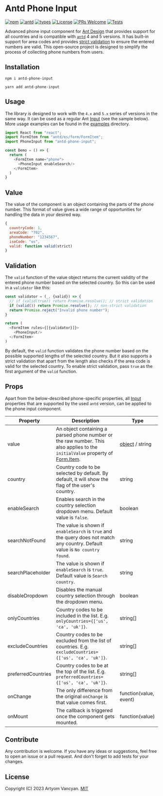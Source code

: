 # Antd Phone Input

[![npm](https://img.shields.io/npm/v/antd-phone-input)](https://www.npmjs.com/package/antd-phone-input)
[![antd](https://img.shields.io/badge/antd-4.x%20%7C%205.x-blue)](https://github.com/ant-design/ant-design)
[![types](https://img.shields.io/npm/types/antd-phone-input)](https://www.npmjs.com/package/antd-phone-input)
[![License](https://img.shields.io/npm/l/antd-phone-input)](https://github.com/typesnippet/antd-phone-input/blob/master/LICENSE)
[![PRs Welcome](https://img.shields.io/badge/PRs-welcome-brightgreen.svg)](https://makeapullrequest.com)
[![Tests](https://github.com/typesnippet/antd-phone-input/actions/workflows/tests.yml/badge.svg)](https://github.com/typesnippet/antd-phone-input/actions/workflows/tests.yml)

Advanced phone input component for [Ant Design](https://github.com/ant-design/ant-design) that provides support for all
countries and is compatible with [`antd`](https://github.com/ant-design/ant-design) 4 and 5 versions. It has built-in
support for area codes and provides [strict validation](#validation) to ensure the entered numbers are valid. This
open-source project is designed to simplify the process of collecting phone numbers from users.

## Installation

```shell
npm i antd-phone-input
```

```shell
yarn add antd-phone-input
```

## Usage

The library is designed to work with the `4.x` and `5.x` series of versions in the same way. It can be used as a regular
Ant [Input](https://ant.design/components/input) (see the sample below). More usage examples can be found in
the [examples](examples) directory.

```javascript
import React from "react";
import FormItem from "antd/es/form/FormItem";
import PhoneInput from "antd-phone-input";

const Demo = () => {
  return (
    <FormItem name="phone">
      <PhoneInput enableSearch/>
    </FormItem>
  )
}
```

## Value

The value of the component is an object containing the parts of the phone number. This format of value gives a wide
range of opportunities for handling the data in your desired way.

```javascript
{
  countryCode: 1,
  areaCode: "702",
  phoneNumber: "1234567",
  isoCode: "us",
  valid: function valid(strict)
}
```

## Validation

The `valid` function of the value object returns the current validity of the entered phone number based on the selected
country. So this can be used in a `validator` like this:

```javascript
const validator = (_, {valid}) => {
  // if (valid(true)) return Promise.resolve(); // strict validation
  if (valid()) return Promise.resolve(); // non-strict validation
  return Promise.reject("Invalid phone number");
}

return (
  <FormItem rules={[{validator}]}>
    <PhoneInput/>
  </FormItem>
)
```

By default, the `valid` function validates the phone number based on the possible supported lengths of the selected
country. But it also supports a strict validation that apart from the length also checks if the area code is valid for
the selected country. To enable strict validation, pass `true` as the first argument of the `valid` function.

## Props

Apart from the below-described phone-specific properties, all [Input](https://ant.design/components/input#input)
properties that are supported by the used `antd` version, can be applied to the phone input component.

| Property           | Description                                                                                                                                                                 | Type                      |
|--------------------|-----------------------------------------------------------------------------------------------------------------------------------------------------------------------------|---------------------------|
| value              | An object containing a parsed phone number or the raw number. This also applies to the `initialValue` property of [Form.Item](https://ant.design/components/form#formitem). | [object](#value) / string |
| country            | Country code to be selected by default. By default, it will show the flag of the user's country.                                                                            | string                    |
| enableSearch       | Enables search in the country selection dropdown menu. Default value is `false`.                                                                                            | boolean                   |
| searchNotFound     | The value is shown if `enableSearch` is `true` and the query does not match any country. Default value is `No country found`.                                               | string                    |
| searchPlaceholder  | The value is shown if `enableSearch` is `true`. Default value is `Search country`.                                                                                          | string                    |
| disableDropdown    | Disables the manual country selection through the dropdown menu.                                                                                                            | boolean                   |
| onlyCountries      | Country codes to be included in the list. E.g. `onlyCountries={['us', 'ca', 'uk']}`.                                                                                        | string[]                  |
| excludeCountries   | Country codes to be excluded from the list of countries. E.g. `excludeCountries={['us', 'ca', 'uk']}`.                                                                      | string[]                  |
| preferredCountries | Country codes to be at the top of the list. E.g. `preferredCountries={['us', 'ca', 'uk']}`.                                                                                 | string[]                  |
| onChange           | The only difference from the original `onChange` is that value comes first.                                                                                                 | function(value, event)    |
| onMount            | The callback is triggered once the component gets mounted.                                                                                                                  | function(value)           |

## Contribute

Any contribution is welcome. If you have any ideas or suggestions, feel free to open an issue or a pull request. And
don't forget to add tests for your changes.

## License

Copyright (C) 2023 Artyom Vancyan. [MIT](LICENSE)
